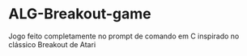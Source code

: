 # ALG-Breakout-game
Jogo feito completamente no prompt de comando em C inspirado no clássico Breakout de Atari
